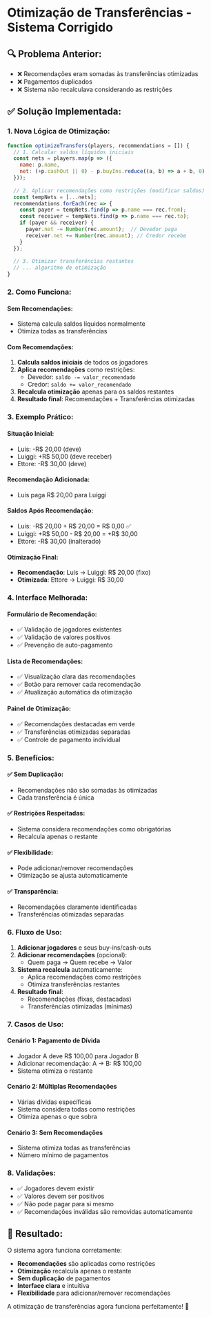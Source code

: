 # Otimização de Transferências - Sistema Corrigido

## 🔍 **Problema Anterior:**
- ❌ Recomendações eram somadas às transferências otimizadas
- ❌ Pagamentos duplicados
- ❌ Sistema não recalculava considerando as restrições

## ✅ **Solução Implementada:**

### **1. Nova Lógica de Otimização:**

```javascript
function optimizeTransfers(players, recommendations = []) {
  // 1. Calcular saldos líquidos iniciais
  const nets = players.map(p => ({ 
    name: p.name, 
    net: (+p.cashOut || 0) - p.buyIns.reduce((a, b) => a + b, 0) 
  }));
  
  // 2. Aplicar recomendações como restrições (modificar saldos)
  const tempNets = [...nets];
  recommendations.forEach(rec => {
    const payer = tempNets.find(p => p.name === rec.from);
    const receiver = tempNets.find(p => p.name === rec.to);
    if (payer && receiver) {
      payer.net -= Number(rec.amount);  // Devedor paga
      receiver.net += Number(rec.amount); // Credor recebe
    }
  });
  
  // 3. Otimizar transferências restantes
  // ... algoritmo de otimização
}
```

### **2. Como Funciona:**

#### **Sem Recomendações:**
- Sistema calcula saldos líquidos normalmente
- Otimiza todas as transferências

#### **Com Recomendações:**
1. **Calcula saldos iniciais** de todos os jogadores
2. **Aplica recomendações** como restrições:
   - Devedor: `saldo -= valor_recomendado`
   - Credor: `saldo += valor_recomendado`
3. **Recalcula otimização** apenas para os saldos restantes
4. **Resultado final**: Recomendações + Transferências otimizadas

### **3. Exemplo Prático:**

#### **Situação Inicial:**
- Luis: -R$ 20,00 (deve)
- Luiggi: +R$ 50,00 (deve receber)
- Ettore: -R$ 30,00 (deve)

#### **Recomendação Adicionada:**
- Luis paga R$ 20,00 para Luiggi

#### **Saldos Após Recomendação:**
- Luis: -R$ 20,00 + R$ 20,00 = R$ 0,00 ✅
- Luiggi: +R$ 50,00 - R$ 20,00 = +R$ 30,00
- Ettore: -R$ 30,00 (inalterado)

#### **Otimização Final:**
- **Recomendação**: Luis → Luiggi: R$ 20,00 (fixo)
- **Otimizada**: Ettore → Luiggi: R$ 30,00

### **4. Interface Melhorada:**

#### **Formulário de Recomendação:**
- ✅ Validação de jogadores existentes
- ✅ Validação de valores positivos
- ✅ Prevenção de auto-pagamento

#### **Lista de Recomendações:**
- ✅ Visualização clara das recomendações
- ✅ Botão para remover cada recomendação
- ✅ Atualização automática da otimização

#### **Painel de Otimização:**
- ✅ Recomendações destacadas em verde
- ✅ Transferências otimizadas separadas
- ✅ Controle de pagamento individual

### **5. Benefícios:**

#### **✅ Sem Duplicação:**
- Recomendações não são somadas às otimizadas
- Cada transferência é única

#### **✅ Restrições Respeitadas:**
- Sistema considera recomendações como obrigatórias
- Recalcula apenas o restante

#### **✅ Flexibilidade:**
- Pode adicionar/remover recomendações
- Otimização se ajusta automaticamente

#### **✅ Transparência:**
- Recomendações claramente identificadas
- Transferências otimizadas separadas

### **6. Fluxo de Uso:**

1. **Adicionar jogadores** e seus buy-ins/cash-outs
2. **Adicionar recomendações** (opcional):
   - Quem paga → Quem recebe → Valor
3. **Sistema recalcula** automaticamente:
   - Aplica recomendações como restrições
   - Otimiza transferências restantes
4. **Resultado final**:
   - Recomendações (fixas, destacadas)
   - Transferências otimizadas (mínimas)

### **7. Casos de Uso:**

#### **Cenário 1: Pagamento de Dívida**
- Jogador A deve R$ 100,00 para Jogador B
- Adicionar recomendação: A → B: R$ 100,00
- Sistema otimiza o restante

#### **Cenário 2: Múltiplas Recomendações**
- Várias dívidas específicas
- Sistema considera todas como restrições
- Otimiza apenas o que sobra

#### **Cenário 3: Sem Recomendações**
- Sistema otimiza todas as transferências
- Número mínimo de pagamentos

### **8. Validações:**

- ✅ Jogadores devem existir
- ✅ Valores devem ser positivos
- ✅ Não pode pagar para si mesmo
- ✅ Recomendações inválidas são removidas automaticamente

## 🎯 **Resultado:**

O sistema agora funciona corretamente:
- **Recomendações** são aplicadas como restrições
- **Otimização** recalcula apenas o restante
- **Sem duplicação** de pagamentos
- **Interface clara** e intuitiva
- **Flexibilidade** para adicionar/remover recomendações

A otimização de transferências agora funciona perfeitamente! 🚀
